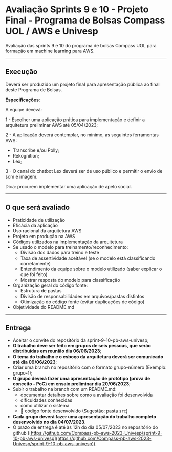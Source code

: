 # Avaliação Sprints 9 e 10 - Projeto Final - Programa de Bolsas Compass UOL / AWS e Univesp

Avaliação das sprints 9 e 10 do programa de bolsas Compass UOL para formação em machine learning para AWS.

---

## Execução

Deverá ser produzido um projeto final para apresentação pública ao final deste Programa de Bolsas.

**Especificações**:

A equipe devevá:

1 - Escolher uma aplicação prática para implementação e definir a arquitetura preliminar AWS até 05/04/2023;

2 - A aplicação deverá contemplar, no mínimo, as seguintes ferramentas AWS:

- Transcribe e/ou Polly;
- Rekognition;
- Lex;
  
3 - O canal do chatbot Lex deverá ser de uso público e permitir o envio de som e imagem.

Dica: procurem implementar uma aplicação de apelo social.

***

## O que será avaliado

- Praticidade de utilização
- Eficácia da aplicação
- Uso racional da arquitetura AWS
- Projeto em produção na AWS
- Códigos utilizados na implementação da arquitetura
- Se usado o modelo para treinamento/reconhecimento:
  - Divisão dos dados para treino e teste
  - Taxa de assertividade aceitável (se o modelo está classificando corretamente)
  - Entendimento da equipe sobre o modelo utilizado (saber explicar o que foi feito)
  - Mostrar resposta do modelo para classificação
- Organização geral do código fonte:
  - Estrutura de pastas
  - Divisão de responsabilidades em arquivos/pastas distintos
  - Otimização do código fonte (evitar duplicações de código)
- Objetividade do README.md

***

## Entrega

- Aceitar o convite do repositório da sprint-9-10-pb-aws-univesp;
- **O trabalho deve ser feito em grupos de seis pessoas, que serão distribuídas em reunião dia 06/06/2023**;
- **O tema do trabalho e o esboço da arquitetura deverá ser comunicado até dia 09/06/2023**;
- Criar uma branch no repositório com o formato grupo-número (Exemplo: grupo-1);
- **O grupo deverá fazer uma apresentação de protótipo (prova de conceito - PoC) em ensaio preliminar dia 20/06/2023**;
- Subir o trabalho na branch com um README.md:
  - documentar detalhes sobre como a avaliação foi desenvolvida
  - dificuldades conhecidas
  - como utilizar o sistema
  - 🔨 código fonte desenvolvido (Sugestão: pasta `src`)
- **Cada grupo deverá fazer uma apresentação do trabalho completo desenvolvido no dia 04/07/2023**.
- O prazo de entrega é até às 12h do dia 05/07/2023 no repositório do github ([https://github.com/Compass-pb-aws-2023-Univesp/sprint-9-10-pb-aws-univesp](https://github.com/Compass-pb-aws-2023-Univesp/sprint-9-10-pb-aws-univesp)).
